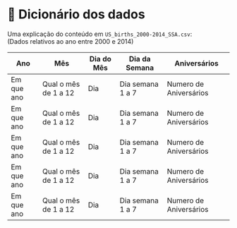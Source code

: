 # 📔 Dicionário dos dados
Uma explicação do conteúdo em `US_births_2000-2014_SSA.csv`:<br>
(Dados relativos ao ano entre 2000 e 2014)

|     Ano    |           Mês        | Dia do Mês |   Dia da Semana  |      Aniversários      |
|------------|----------------------|------------|------------------| -----------------------|
| Em que ano | Qual o mês de 1 a 12 |    Dia     | Dia semana 1 a 7 | Numero de Aniversários |
| Em que ano | Qual o mês de 1 a 12 |    Dia     | Dia semana 1 a 7 | Numero de Aniversários |
| Em que ano | Qual o mês de 1 a 12 |    Dia     | Dia semana 1 a 7 | Numero de Aniversários |
| Em que ano | Qual o mês de 1 a 12 |    Dia     | Dia semana 1 a 7 | Numero de Aniversários |
| Em que ano | Qual o mês de 1 a 12 |    Dia     | Dia semana 1 a 7 | Numero de Aniversários |

